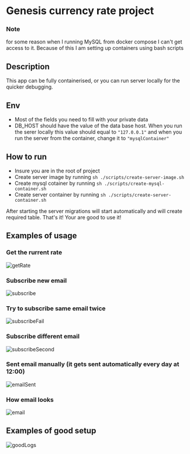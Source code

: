 # Genesis currency rate project

### Note
for some reason when I running MySQL from docker compose I can't get access to it. Because of this I am setting up containers using bash scripts

## Description
This app can be fully containerised, or you can run server locally for the quicker debugging. 

## Env
- Most of the fields you need to fill with your private data
- DB_HOST should have the value of the data base host. When you run the serer locally this value should equal to `"127.0.0.1"` and when you run the server from the container, change it to `"mysqlContainer"`

## How to run
- Insure you are in the root of project
- Create server image by running `sh ./scripts/create-server-image.sh`
- Create mysql cotainer by running `sh ./scripts/create-mysql-container.sh`
- Create server container by running `sh ./scripts/create-server-container.sh`

After starting the server migrations will start automatically and will create required table.
That's it! Your are good to use it!

## Examples of usage
### Get the rurrent rate
![getRate](img/getRate.png)
### Subscribe new email
![subscribe](img/subscribe.png)
### Try to subscribe same email twice
![subscribeFail](img/subscribeFail.png)
### Subscribe different email
![subscribeSecond](img/subscribeSecond.png)
### Sent email manually (it gets sent automatically every day at 12:00)
![emailSent](img/emailSent.png)
### How email looks
![email](img/email.png)

## Examples of good setup
![goodLogs](img/goodLogs.png)